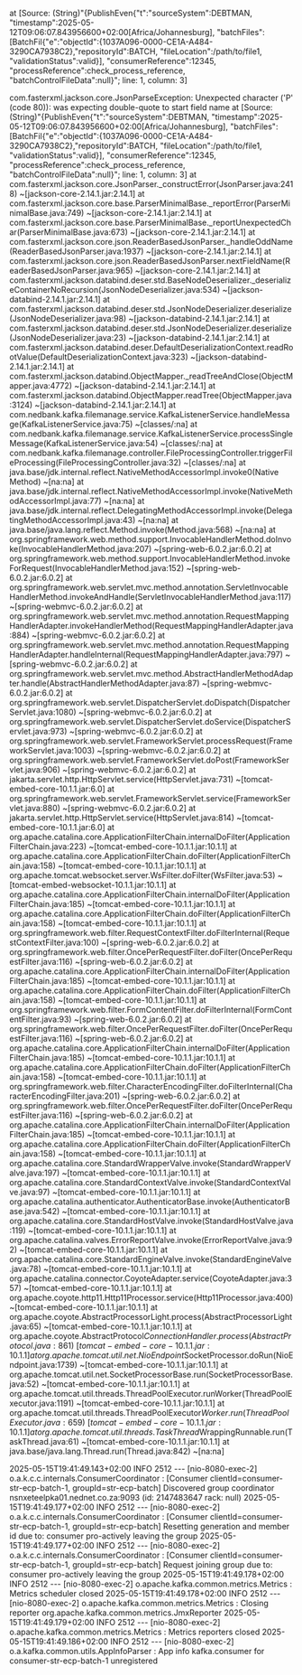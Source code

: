 at [Source: (String)"{PublishEven{"t":"sourceSystem":DEBTMAN, "timestamp":2025-05-12T09:06:07.843956600+02:00[Africa/Johannesburg], "batchFiles":[BatchFil{"e":"objectId":{1037A096-0000-CE1A-A484-3290CA7938C2},"repositoryId":BATCH, "fileLocation":/path/to/file1, "validationStatus":valid}], "consumerReference":12345, "processReference":check_process_reference, "batchControlFileData":null}"; line: 1, column: 3]

com.fasterxml.jackson.core.JsonParseException: Unexpected character ('P' (code 80)): was expecting double-quote to start field name
 at [Source: (String)"{PublishEven{"t":"sourceSystem":DEBTMAN, "timestamp":2025-05-12T09:06:07.843956600+02:00[Africa/Johannesburg], "batchFiles":[BatchFil{"e":"objectId":{1037A096-0000-CE1A-A484-3290CA7938C2},"repositoryId":BATCH, "fileLocation":/path/to/file1, "validationStatus":valid}], "consumerReference":12345, "processReference":check_process_reference, "batchControlFileData":null}"; line: 1, column: 3]
	at com.fasterxml.jackson.core.JsonParser._constructError(JsonParser.java:2418) ~[jackson-core-2.14.1.jar:2.14.1]
	at com.fasterxml.jackson.core.base.ParserMinimalBase._reportError(ParserMinimalBase.java:749) ~[jackson-core-2.14.1.jar:2.14.1]
	at com.fasterxml.jackson.core.base.ParserMinimalBase._reportUnexpectedChar(ParserMinimalBase.java:673) ~[jackson-core-2.14.1.jar:2.14.1]
	at com.fasterxml.jackson.core.json.ReaderBasedJsonParser._handleOddName(ReaderBasedJsonParser.java:1937) ~[jackson-core-2.14.1.jar:2.14.1]
	at com.fasterxml.jackson.core.json.ReaderBasedJsonParser.nextFieldName(ReaderBasedJsonParser.java:965) ~[jackson-core-2.14.1.jar:2.14.1]
	at com.fasterxml.jackson.databind.deser.std.BaseNodeDeserializer._deserializeContainerNoRecursion(JsonNodeDeserializer.java:534) ~[jackson-databind-2.14.1.jar:2.14.1]
	at com.fasterxml.jackson.databind.deser.std.JsonNodeDeserializer.deserialize(JsonNodeDeserializer.java:98) ~[jackson-databind-2.14.1.jar:2.14.1]
	at com.fasterxml.jackson.databind.deser.std.JsonNodeDeserializer.deserialize(JsonNodeDeserializer.java:23) ~[jackson-databind-2.14.1.jar:2.14.1]
	at com.fasterxml.jackson.databind.deser.DefaultDeserializationContext.readRootValue(DefaultDeserializationContext.java:323) ~[jackson-databind-2.14.1.jar:2.14.1]
	at com.fasterxml.jackson.databind.ObjectMapper._readTreeAndClose(ObjectMapper.java:4772) ~[jackson-databind-2.14.1.jar:2.14.1]
	at com.fasterxml.jackson.databind.ObjectMapper.readTree(ObjectMapper.java:3124) ~[jackson-databind-2.14.1.jar:2.14.1]
	at com.nedbank.kafka.filemanage.service.KafkaListenerService.handleMessage(KafkaListenerService.java:75) ~[classes/:na]
	at com.nedbank.kafka.filemanage.service.KafkaListenerService.processSingleMessage(KafkaListenerService.java:54) ~[classes/:na]
	at com.nedbank.kafka.filemanage.controller.FileProcessingController.triggerFileProcessing(FileProcessingController.java:32) ~[classes/:na]
	at java.base/jdk.internal.reflect.NativeMethodAccessorImpl.invoke0(Native Method) ~[na:na]
	at java.base/jdk.internal.reflect.NativeMethodAccessorImpl.invoke(NativeMethodAccessorImpl.java:77) ~[na:na]
	at java.base/jdk.internal.reflect.DelegatingMethodAccessorImpl.invoke(DelegatingMethodAccessorImpl.java:43) ~[na:na]
	at java.base/java.lang.reflect.Method.invoke(Method.java:568) ~[na:na]
	at org.springframework.web.method.support.InvocableHandlerMethod.doInvoke(InvocableHandlerMethod.java:207) ~[spring-web-6.0.2.jar:6.0.2]
	at org.springframework.web.method.support.InvocableHandlerMethod.invokeForRequest(InvocableHandlerMethod.java:152) ~[spring-web-6.0.2.jar:6.0.2]
	at org.springframework.web.servlet.mvc.method.annotation.ServletInvocableHandlerMethod.invokeAndHandle(ServletInvocableHandlerMethod.java:117) ~[spring-webmvc-6.0.2.jar:6.0.2]
	at org.springframework.web.servlet.mvc.method.annotation.RequestMappingHandlerAdapter.invokeHandlerMethod(RequestMappingHandlerAdapter.java:884) ~[spring-webmvc-6.0.2.jar:6.0.2]
	at org.springframework.web.servlet.mvc.method.annotation.RequestMappingHandlerAdapter.handleInternal(RequestMappingHandlerAdapter.java:797) ~[spring-webmvc-6.0.2.jar:6.0.2]
	at org.springframework.web.servlet.mvc.method.AbstractHandlerMethodAdapter.handle(AbstractHandlerMethodAdapter.java:87) ~[spring-webmvc-6.0.2.jar:6.0.2]
	at org.springframework.web.servlet.DispatcherServlet.doDispatch(DispatcherServlet.java:1080) ~[spring-webmvc-6.0.2.jar:6.0.2]
	at org.springframework.web.servlet.DispatcherServlet.doService(DispatcherServlet.java:973) ~[spring-webmvc-6.0.2.jar:6.0.2]
	at org.springframework.web.servlet.FrameworkServlet.processRequest(FrameworkServlet.java:1003) ~[spring-webmvc-6.0.2.jar:6.0.2]
	at org.springframework.web.servlet.FrameworkServlet.doPost(FrameworkServlet.java:906) ~[spring-webmvc-6.0.2.jar:6.0.2]
	at jakarta.servlet.http.HttpServlet.service(HttpServlet.java:731) ~[tomcat-embed-core-10.1.1.jar:6.0]
	at org.springframework.web.servlet.FrameworkServlet.service(FrameworkServlet.java:880) ~[spring-webmvc-6.0.2.jar:6.0.2]
	at jakarta.servlet.http.HttpServlet.service(HttpServlet.java:814) ~[tomcat-embed-core-10.1.1.jar:6.0]
	at org.apache.catalina.core.ApplicationFilterChain.internalDoFilter(ApplicationFilterChain.java:223) ~[tomcat-embed-core-10.1.1.jar:10.1.1]
	at org.apache.catalina.core.ApplicationFilterChain.doFilter(ApplicationFilterChain.java:158) ~[tomcat-embed-core-10.1.1.jar:10.1.1]
	at org.apache.tomcat.websocket.server.WsFilter.doFilter(WsFilter.java:53) ~[tomcat-embed-websocket-10.1.1.jar:10.1.1]
	at org.apache.catalina.core.ApplicationFilterChain.internalDoFilter(ApplicationFilterChain.java:185) ~[tomcat-embed-core-10.1.1.jar:10.1.1]
	at org.apache.catalina.core.ApplicationFilterChain.doFilter(ApplicationFilterChain.java:158) ~[tomcat-embed-core-10.1.1.jar:10.1.1]
	at org.springframework.web.filter.RequestContextFilter.doFilterInternal(RequestContextFilter.java:100) ~[spring-web-6.0.2.jar:6.0.2]
	at org.springframework.web.filter.OncePerRequestFilter.doFilter(OncePerRequestFilter.java:116) ~[spring-web-6.0.2.jar:6.0.2]
	at org.apache.catalina.core.ApplicationFilterChain.internalDoFilter(ApplicationFilterChain.java:185) ~[tomcat-embed-core-10.1.1.jar:10.1.1]
	at org.apache.catalina.core.ApplicationFilterChain.doFilter(ApplicationFilterChain.java:158) ~[tomcat-embed-core-10.1.1.jar:10.1.1]
	at org.springframework.web.filter.FormContentFilter.doFilterInternal(FormContentFilter.java:93) ~[spring-web-6.0.2.jar:6.0.2]
	at org.springframework.web.filter.OncePerRequestFilter.doFilter(OncePerRequestFilter.java:116) ~[spring-web-6.0.2.jar:6.0.2]
	at org.apache.catalina.core.ApplicationFilterChain.internalDoFilter(ApplicationFilterChain.java:185) ~[tomcat-embed-core-10.1.1.jar:10.1.1]
	at org.apache.catalina.core.ApplicationFilterChain.doFilter(ApplicationFilterChain.java:158) ~[tomcat-embed-core-10.1.1.jar:10.1.1]
	at org.springframework.web.filter.CharacterEncodingFilter.doFilterInternal(CharacterEncodingFilter.java:201) ~[spring-web-6.0.2.jar:6.0.2]
	at org.springframework.web.filter.OncePerRequestFilter.doFilter(OncePerRequestFilter.java:116) ~[spring-web-6.0.2.jar:6.0.2]
	at org.apache.catalina.core.ApplicationFilterChain.internalDoFilter(ApplicationFilterChain.java:185) ~[tomcat-embed-core-10.1.1.jar:10.1.1]
	at org.apache.catalina.core.ApplicationFilterChain.doFilter(ApplicationFilterChain.java:158) ~[tomcat-embed-core-10.1.1.jar:10.1.1]
	at org.apache.catalina.core.StandardWrapperValve.invoke(StandardWrapperValve.java:197) ~[tomcat-embed-core-10.1.1.jar:10.1.1]
	at org.apache.catalina.core.StandardContextValve.invoke(StandardContextValve.java:97) ~[tomcat-embed-core-10.1.1.jar:10.1.1]
	at org.apache.catalina.authenticator.AuthenticatorBase.invoke(AuthenticatorBase.java:542) ~[tomcat-embed-core-10.1.1.jar:10.1.1]
	at org.apache.catalina.core.StandardHostValve.invoke(StandardHostValve.java:119) ~[tomcat-embed-core-10.1.1.jar:10.1.1]
	at org.apache.catalina.valves.ErrorReportValve.invoke(ErrorReportValve.java:92) ~[tomcat-embed-core-10.1.1.jar:10.1.1]
	at org.apache.catalina.core.StandardEngineValve.invoke(StandardEngineValve.java:78) ~[tomcat-embed-core-10.1.1.jar:10.1.1]
	at org.apache.catalina.connector.CoyoteAdapter.service(CoyoteAdapter.java:357) ~[tomcat-embed-core-10.1.1.jar:10.1.1]
	at org.apache.coyote.http11.Http11Processor.service(Http11Processor.java:400) ~[tomcat-embed-core-10.1.1.jar:10.1.1]
	at org.apache.coyote.AbstractProcessorLight.process(AbstractProcessorLight.java:65) ~[tomcat-embed-core-10.1.1.jar:10.1.1]
	at org.apache.coyote.AbstractProtocol$ConnectionHandler.process(AbstractProtocol.java:861) ~[tomcat-embed-core-10.1.1.jar:10.1.1]
	at org.apache.tomcat.util.net.NioEndpoint$SocketProcessor.doRun(NioEndpoint.java:1739) ~[tomcat-embed-core-10.1.1.jar:10.1.1]
	at org.apache.tomcat.util.net.SocketProcessorBase.run(SocketProcessorBase.java:52) ~[tomcat-embed-core-10.1.1.jar:10.1.1]
	at org.apache.tomcat.util.threads.ThreadPoolExecutor.runWorker(ThreadPoolExecutor.java:1191) ~[tomcat-embed-core-10.1.1.jar:10.1.1]
	at org.apache.tomcat.util.threads.ThreadPoolExecutor$Worker.run(ThreadPoolExecutor.java:659) ~[tomcat-embed-core-10.1.1.jar:10.1.1]
	at org.apache.tomcat.util.threads.TaskThread$WrappingRunnable.run(TaskThread.java:61) ~[tomcat-embed-core-10.1.1.jar:10.1.1]
	at java.base/java.lang.Thread.run(Thread.java:842) ~[na:na]

2025-05-15T19:41:49.143+02:00  INFO 2512 --- [nio-8080-exec-2] o.a.k.c.c.internals.ConsumerCoordinator  : [Consumer clientId=consumer-str-ecp-batch-1, groupId=str-ecp-batch] Discovered group coordinator nsnxeteelpka01.nednet.co.za:9093 (id: 2147483647 rack: null)
2025-05-15T19:41:49.177+02:00  INFO 2512 --- [nio-8080-exec-2] o.a.k.c.c.internals.ConsumerCoordinator  : [Consumer clientId=consumer-str-ecp-batch-1, groupId=str-ecp-batch] Resetting generation and member id due to: consumer pro-actively leaving the group
2025-05-15T19:41:49.177+02:00  INFO 2512 --- [nio-8080-exec-2] o.a.k.c.c.internals.ConsumerCoordinator  : [Consumer clientId=consumer-str-ecp-batch-1, groupId=str-ecp-batch] Request joining group due to: consumer pro-actively leaving the group
2025-05-15T19:41:49.178+02:00  INFO 2512 --- [nio-8080-exec-2] o.apache.kafka.common.metrics.Metrics    : Metrics scheduler closed
2025-05-15T19:41:49.178+02:00  INFO 2512 --- [nio-8080-exec-2] o.apache.kafka.common.metrics.Metrics    : Closing reporter org.apache.kafka.common.metrics.JmxReporter
2025-05-15T19:41:49.179+02:00  INFO 2512 --- [nio-8080-exec-2] o.apache.kafka.common.metrics.Metrics    : Metrics reporters closed
2025-05-15T19:41:49.186+02:00  INFO 2512 --- [nio-8080-exec-2] o.a.kafka.common.utils.AppInfoParser     : App info kafka.consumer for consumer-str-ecp-batch-1 unregistered
